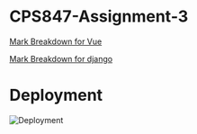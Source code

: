 # CPS847-Assignment-3

[Mark Breakdown for Vue](https://github.com/FarsBein/CPS847-Assignment-3/blob/main/vue/README.md)


[Mark Breakdown for django](https://github.com/FarsBein/CPS847-Assignment-3/blob/main/django/README.md)


# Deployment
![Deployment](https://user-images.githubusercontent.com/53714581/162545415-0bb14144-7ee7-4ba9-8398-bd0ea352d766.png)
